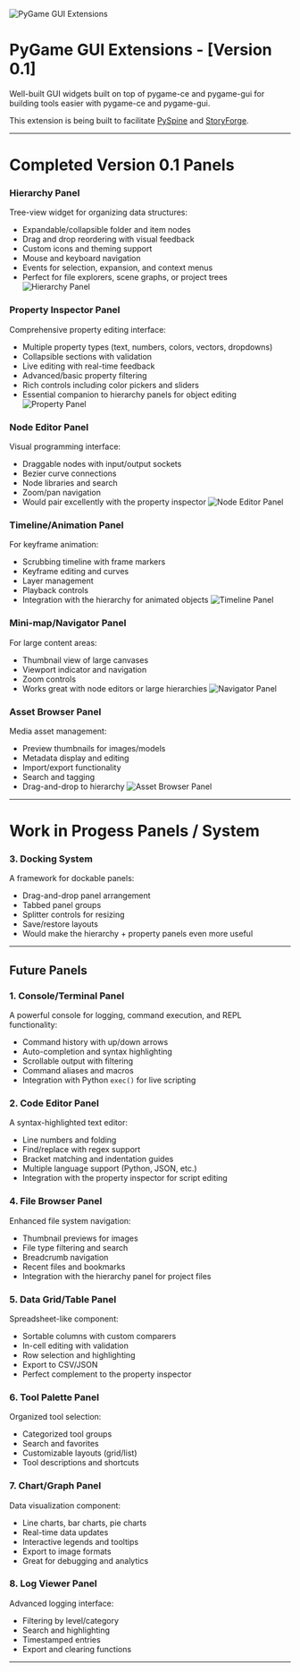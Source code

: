 

![PyGame GUI Extensions](https://github.com/SaxonRah/pygame-gui-extensions/blob/main/images/pygame_gui_extensions.png "PyGame GUI Extensions")

# PyGame GUI Extensions - [Version 0.1]

Well-built GUI widgets built on top of pygame-ce and pygame-gui for building tools easier with pygame-ce and pygame-gui.

This extension is being built to facilitate [PySpine](https://github.com/SaxonRah/PySpine) and [StoryForge](https://github.com/SaxonRah/StoryForge). 

---
# Completed Version 0.1 Panels
### **Hierarchy Panel**
Tree-view widget for organizing data structures:
- Expandable/collapsible folder and item nodes
- Drag and drop reordering with visual feedback
- Custom icons and theming support
- Mouse and keyboard navigation
- Events for selection, expansion, and context menus
- Perfect for file explorers, scene graphs, or project trees
![Hierarchy Panel](https://github.com/SaxonRah/pygame-gui-extensions/blob/main/images/HierarchyPanel.png "Hierarchy Panel")

### **Property Inspector Panel**
Comprehensive property editing interface:
- Multiple property types (text, numbers, colors, vectors, dropdowns)
- Collapsible sections with validation
- Live editing with real-time feedback
- Advanced/basic property filtering
- Rich controls including color pickers and sliders
- Essential companion to hierarchy panels for object editing
![Property Panel](https://github.com/SaxonRah/pygame-gui-extensions/blob/main/images/PropertyPanel.png "Property Panel")

### **Node Editor Panel**
Visual programming interface:
- Draggable nodes with input/output sockets
- Bezier curve connections
- Node libraries and search
- Zoom/pan navigation
- Would pair excellently with the property inspector
![Node Editor Panel](https://github.com/SaxonRah/pygame-gui-extensions/blob/main/images/NodeEditorPanel.png "Node Editor Panel")

### **Timeline/Animation Panel**
For keyframe animation:
- Scrubbing timeline with frame markers
- Keyframe editing and curves
- Layer management
- Playback controls
- Integration with the hierarchy for animated objects
![Timeline Panel](https://github.com/SaxonRah/pygame-gui-extensions/blob/main/images/TimelinePanel.png "Timeline Panel")

### **Mini-map/Navigator Panel**
For large content areas:
- Thumbnail view of large canvases
- Viewport indicator and navigation
- Zoom controls
- Works great with node editors or large hierarchies
![Navigator Panel](https://github.com/SaxonRah/pygame-gui-extensions/blob/main/images/NavigatorPanel.png "Navigator Panel")

### **Asset Browser Panel**
Media asset management:
- Preview thumbnails for images/models
- Metadata display and editing
- Import/export functionality
- Search and tagging
- Drag-and-drop to hierarchy
![Asset Browser Panel](https://github.com/SaxonRah/pygame-gui-extensions/blob/main/images/AssetBrowserPanel.png "Asset Browser Panel")

---

# Work in Progess Panels / System

### 3. **Docking System**
A framework for dockable panels:
- Drag-and-drop panel arrangement
- Tabbed panel groups
- Splitter controls for resizing
- Save/restore layouts
- Would make the hierarchy + property panels even more useful
  
---

## Future Panels

### 1. **Console/Terminal Panel**
A powerful console for logging, command execution, and REPL functionality:
- Command history with up/down arrows
- Auto-completion and syntax highlighting
- Scrollable output with filtering
- Command aliases and macros
- Integration with Python `exec()` for live scripting
  
### 2. **Code Editor Panel** 
A syntax-highlighted text editor:
- Line numbers and folding
- Find/replace with regex support
- Bracket matching and indentation guides
- Multiple language support (Python, JSON, etc.)
- Integration with the property inspector for script editing
  
### 4. **File Browser Panel**
Enhanced file system navigation:
- Thumbnail previews for images
- File type filtering and search
- Breadcrumb navigation
- Recent files and bookmarks
- Integration with the hierarchy panel for project files
  
### 5. **Data Grid/Table Panel**
Spreadsheet-like component:
- Sortable columns with custom comparers
- In-cell editing with validation
- Row selection and highlighting
- Export to CSV/JSON
- Perfect complement to the property inspector
  
### 6. **Tool Palette Panel**
Organized tool selection:
- Categorized tool groups
- Search and favorites
- Customizable layouts (grid/list)
- Tool descriptions and shortcuts
  
### 7. **Chart/Graph Panel**
Data visualization component:
- Line charts, bar charts, pie charts
- Real-time data updates
- Interactive legends and tooltips
- Export to image formats
- Great for debugging and analytics

### 8. **Log Viewer Panel**
Advanced logging interface:
- Filtering by level/category
- Search and highlighting
- Timestamped entries
- Export and clearing functions

---

